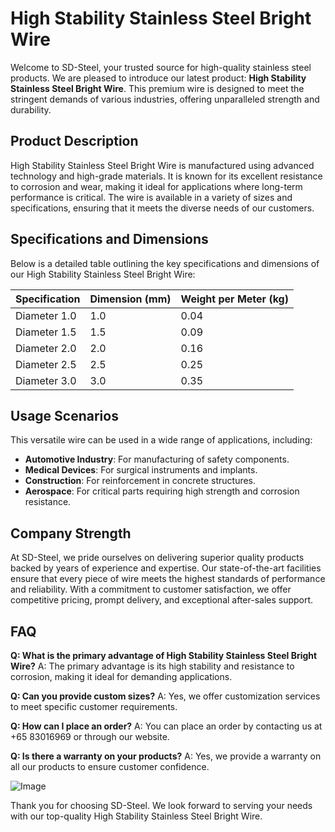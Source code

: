 # High Stability Stainless Steel Bright Wire

Welcome to SD-Steel, your trusted source for high-quality stainless steel products. We are pleased to introduce our latest product: **High Stability Stainless Steel Bright Wire**. This premium wire is designed to meet the stringent demands of various industries, offering unparalleled strength and durability.

## Product Description
High Stability Stainless Steel Bright Wire is manufactured using advanced technology and high-grade materials. It is known for its excellent resistance to corrosion and wear, making it ideal for applications where long-term performance is critical. The wire is available in a variety of sizes and specifications, ensuring that it meets the diverse needs of our customers.

## Specifications and Dimensions
Below is a detailed table outlining the key specifications and dimensions of our High Stability Stainless Steel Bright Wire:

| Specification | Dimension (mm) | Weight per Meter (kg) |
|---------------|----------------|-----------------------|
| Diameter 1.0  | 1.0            | 0.04                  |
| Diameter 1.5  | 1.5            | 0.09                  |
| Diameter 2.0  | 2.0            | 0.16                  |
| Diameter 2.5  | 2.5            | 0.25                  |
| Diameter 3.0  | 3.0            | 0.35                  |

## Usage Scenarios
This versatile wire can be used in a wide range of applications, including:
- **Automotive Industry**: For manufacturing of safety components.
- **Medical Devices**: For surgical instruments and implants.
- **Construction**: For reinforcement in concrete structures.
- **Aerospace**: For critical parts requiring high strength and corrosion resistance.

## Company Strength
At SD-Steel, we pride ourselves on delivering superior quality products backed by years of experience and expertise. Our state-of-the-art facilities ensure that every piece of wire meets the highest standards of performance and reliability. With a commitment to customer satisfaction, we offer competitive pricing, prompt delivery, and exceptional after-sales support.

## FAQ
**Q: What is the primary advantage of High Stability Stainless Steel Bright Wire?**
A: The primary advantage is its high stability and resistance to corrosion, making it ideal for demanding applications.

**Q: Can you provide custom sizes?**
A: Yes, we offer customization services to meet specific customer requirements.

**Q: How can I place an order?**
A: You can place an order by contacting us at +65 83016969 or through our website.

**Q: Is there a warranty on your products?**
A: Yes, we provide a warranty on all our products to ensure customer confidence.

![Image](https://github.com/user-attachments/assets/2567258e-e124-4816-932d-1809bd27ef0b)

Thank you for choosing SD-Steel. We look forward to serving your needs with our top-quality High Stability Stainless Steel Bright Wire.